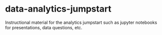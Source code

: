 # data-analytics-jumpstart
Instructional material for the analytics jumpstart such as jupyter notebooks for presentations, data questions, etc.

